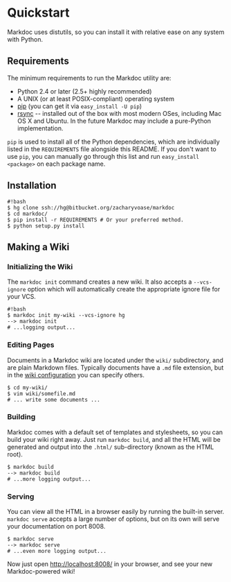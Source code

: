# Quickstart

Markdoc uses distutils, so you can install it with relative ease on any system with Python.

## Requirements

The minimum requirements to run the Markdoc utility are:

  * Python 2.4 or later (2.5+ highly recommended)
  * A UNIX (or at least POSIX-compliant) operating system
  * [pip](http://pip.openplans.org/) (you can get it via `easy_install -U pip`)
  * [rsync](http://www.samba.org/rsync/) -- installed out of the box with most modern OSes, including Mac OS X and Ubuntu. In the future Markdoc may include a pure-Python implementation.

`pip` is used to install all of the Python dependencies, which are individually listed in the `REQUIREMENTS` file alongside this README. If you don't want to use `pip`, you can manually go through this list and run `easy_install <package>` on each package name.

## Installation

    #!bash
    $ hg clone ssh://hg@bitbucket.org/zacharyvoase/markdoc
    $ cd markdoc/
    $ pip install -r REQUIREMENTS # Or your preferred method.
    $ python setup.py install

## Making a Wiki

### Initializing the Wiki

The `markdoc init` command creates a new wiki. It also accepts a `--vcs-ignore` option which will automatically create the appropriate ignore file for your VCS.

    #!bash
    $ markdoc init my-wiki --vcs-ignore hg
    --> markdoc init
    # ...logging output...

### Editing Pages

Documents in a Markdoc wiki are located under the `wiki/` subdirectory, and are plain Markdown files. Typically documents have a `.md` file extension, but in the [wiki configuration](/configuration#building) you can specify others.

    $ cd my-wiki/
    $ vim wiki/somefile.md
    # ... write some documents ...

### Building

Markdoc comes with a default set of templates and stylesheets, so you can build your wiki right away. Just run `markdoc build`, and all the HTML will be generated and output into the `.html/` sub-directory (known as the HTML root).

    $ markdoc build
    --> markdoc build
    # ...more logging output...

### Serving

You can view all the HTML in a browser easily by running the built-in server. `markdoc serve` accepts a large number of options, but on its own will serve your documentation on port 8008.

    $ markdoc serve
    --> markdoc serve
    # ...even more logging output...

Now just open <http://localhost:8008/> in your browser, and see your new Markdoc-powered wiki!

